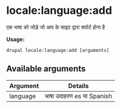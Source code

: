 # locale:language:add
एक भाषा को जोड़े जो आप के साइट द्वारा सपोर्ट होना है

**Usage:**
```
drupal locale:language:add [arguments]
```

## Available arguments
Argument | Details
---------|-------------
language | भाषा उदाहरण es या Spanish
